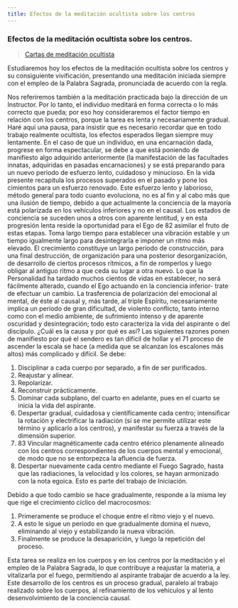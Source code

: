 ```yaml
---
title: Efectos de la meditación ocultista sobre los centros
---
```


### Efectos de la meditación ocultista sobre los centros.

> [Cartas de meditación ocultista](/cartas-meditacion-ocultista/carta4#70-26-de-junio-de-1920)

Estudiaremos hoy los efectos de la meditación ocultista sobre los centros y su consiguiente vivificación, presentando una meditación iniciada siempre con el empleo de la Palabra Sagrada, pronunciada de acuerdo con la regla.

Nos referiremos también a la meditación practicada bajo la dirección de un Instructor. Por lo tanto, el individuo meditará en forma correcta o lo más correcto que pueda; por eso hoy consideraremos el factor tiempo en relación con los centros, porque la tarea es lenta y necesariamente gradual. Haré aquí una pausa, para insistir que es necesario recordar que en todo trabajo realmente ocultista, los efectos esperados llegan siempre muy lentamente. En el caso de que un individuo, en una encarnación dada, progrese en forma espectacular, se debe a que está poniendo de manifiesto algo adquirido anteriormente (la manifestación de las facultades innatas, adquiridas en pasadas encarnaciones) y se está preparando para un nuevo periodo de esfuerzo lento, cuidadoso y minucioso. En la vida presente recapitula los procesos superados en el pasado y pone los cimientos para un esfuerzo renovado. Este esfuerzo lento y laborioso, método general para todo cuanto evoluciona, no es al fin y al cabo más que una ilusión de tiempo, debido a que actualmente la conciencia de la mayoría está polarizada en los vehículos inferiores y no en el causal. Los estados de conciencia se suceden unos a otros con aparente lentitud, y en esta progresión lenta reside la oportunidad para el Ego de <pin lang="en">82</pin> asimilar el fruto de estas etapas. Toma largo tiempo para establecer una vibración estable y un tiempo igualmente largo para desintegrarla e imponer un ritmo más elevado. El crecimiento constituye un largo periodo de construcción, para una final destrucción, de organización para una posterior desorganización, de desarrollo de ciertos procesos rítmicos, a fin de romperlos y luego obligar al antiguo ritmo a que ceda su lugar a otra nuevo. Lo que la Personalidad ha tardado muchos cientos de vidas en establecer, no será fácilmente alterado, cuando el Ego actuando en la conciencia inferior- trate de efectuar un cambio. La trasferencia de polarización del emocional al mental, de éste al causal y, más tarde, al triple Espíritu, necesariamente implica un período de gran dificultad, de violento conflicto, tanto interno como con el medio ambiente, de sufrimiento intenso y de aparente oscuridad y desintegración; todo esto caracteriza la vida del aspirante o del discípulo. ¿Cuál es la causa y por qué es así? Las siguientes razones ponen de manifiesto por qué el sendero es tan difícil de hollar y el <pin lang="es">71</pin> proceso de ascender la escala se hace (a medida que se alcanzan los escalones más altos) más complicado y difícil. Se debe:

1. Disciplinar a cada cuerpo por separado, a fin de ser purificados.
2. Reajustar y alinear.
3. Repolarizar.
4. Reconstruir prácticamente.
5. Dominar cada subplano, del cuarto en adelante, pues en el cuarto se inicia la vida del aspirante.
6. Despertar gradual, cuidadosa y científicamente cada centro; intensificar la rotación y electrificar la radiación (sí se me permite utilizar este término y aplicarlo a los centros), y manifestar su fuerza a través de la dimensión superior.
7. <pin lang="en">83</pin> Vincular magnéticamente cada centro etérico plenamente alineado con los centros correspondientes de los cuerpos mental y emocional, de modo que no se entorpezca la afluencia de fuerza.
8. Despertar nuevamente cada centro mediante el Fuego Sagrado, hasta que las radiaciones, la velocidad y los colores, se hayan armonizado con la nota egoica. Esto es parte del trabajo de Iniciación.

Debido a que todo cambio se hace gradualmente, responde a la misma ley que rige el crecimiento cíclico del macrocosmos:

1. Primeramente se produce el choque entre el ritmo viejo y el nuevo.
2. A esto le sigue un período en que gradualmente domina el nuevo, eliminando al viejo y estabilizando la nueva vibración.
3. Finalmente se produce la desaparición, y luego la repetición del proceso.

Esta tarea se realiza en los cuerpos y en los centros por la meditación y el empleo de la Palabra Sagrada, lo que contribuye a reajustar la materia, a vitalizarla por el fuego, permitiendo al aspirante trabajar de acuerdo a la ley. Este desarrollo de los centros es un proceso gradual, paralelo al trabajo realizado sobre los cuerpos, al refinamiento de los vehículos y al lento desenvolvimiento de la conciencia causal.
